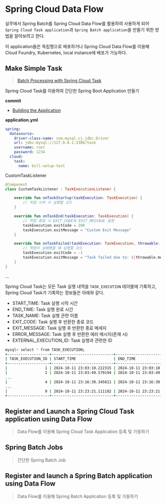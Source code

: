 # Spring Cloud Data Flow

실무에서 Spring Batch를 Spring Cloud Data Flow를 활용하여 사용하게 되어<br/>
`Spring Cloud Task application`과 `Spring Batch application`을 만들기 위한 방법을 알아보려고 한다.

이 application들은 독립형으로 배포하거나 Spring Cloud Data Flow를 이용해 Cloud Foundry, Kubernetes, local instance에 배포가 가능하다.

## Make Simple Task

> [Batch Processing with Spring Cloud Task](https://dataflow.spring.io/docs/batch-developer-guides/batch/spring-task/)

Spring Cloud Task를 이용하여 간단한 Spring Boot Application 만들기

**commit**

- [Building the Application](https://github.com/jihunparkme/Study-project-spring-java/commit/284befb7419863d648d6b3556b356027aa7fec11)

**application.yml**

```yaml
spring:
  datasource:
    driver-class-name: com.mysql.cj.jdbc.Driver
    url: jdbc:mysql://127.0.0.1:3306/task
    username: root
    password: 1234
  cloud:
    task:
      name: bill-setup-test
```

CustomTaskListener

```kotlin
@Component
class CustomTaskListener : TaskExecutionListener {

    override fun onTaskStartup(taskExecution: TaskExecution) {
        // 작업 시작 시 실행할 코드
    }

    override fun onTaskEnd(taskExecution: TaskExecution) {
        // 작업 종료 시 EXIT_CODE와 EXIT_MESSAGE 설정
        taskExecution.exitCode = 200
        taskExecution.exitMessage = "Custom Exit Message"
    }

    override fun onTaskFailed(taskExecution: TaskExecution, throwable: Throwable) {
        // 작업이 실패했을 때 실행할 코드
        taskExecution.exitCode = -1
        taskExecution.exitMessage = "Task failed due to: ${throwable.message}"
    }
}
```

...

Spring Cloud Task는 모든 Task 실행 내역을 `TASK_EXECUTION` 테이블에 기록하고,<br/>
Spring Cloud Task가 기록하는 정보들은 아래와 같다.
- START_TIME: Task 실행 시작 시간
- END_TIME: Task 실행 완료 시간
- TASK_NAME: Task 실행 관련 이름
- EXIT_CODE: Task 실행 후 반환한 종료 코드
- EXIT_MESSAGE: Task 실행 후 반환한 종료 메세지
- ERROR_MESSAGE: Task 실행 후 반환한 에러 메시지(존재 시)
- EXTERNAL_EXECUTION_ID: Task 실행과 관련한 ID

```bash
mysql> select * from TASK_EXECUTION;
+-------------------+----------------------------+----------------------------+-------------+-----------+--------------+---------------+---------------------+-----------------------+---------------------+
| TASK_EXECUTION_ID | START_TIME                 | END_TIME                   | TASK_NAME   | EXIT_CODE | EXIT_MESSAGE | ERROR_MESSAGE | LAST_UPDATED        | EXTERNAL_EXECUTION_ID | PARENT_EXECUTION_ID |
+-------------------+----------------------------+----------------------------+-------------+-----------+--------------+---------------+---------------------+-----------------------+---------------------+
|                 1 | 2024-10-11 23:03:10.222315 | 2024-10-11 23:03:10.324128 | bill-setup-test |         0 | NULL         | NULL          | 2024-10-11 23:03:10 | NULL                  |                NULL |
|                 2 | 2024-10-11 23:03:49.579194 | 2024-10-11 23:03:49.651225 | bill-setup-test |         0 | NULL         | NULL          | 2024-10-11 23:03:50 | NULL                  |                NULL |
...
|                 4 | 2024-10-11 23:16:30.345811 | 2024-10-11 23:16:30.412893 | bill-setup-test |         0 | Custom Exit Message | NULL          | 2024-10-11 23:16:30 | NULL                  |                NULL |
...
|                 9 | 2024-10-11 23:23:21.111182 | 2024-10-11 23:23:21.171615 | bill-setup-test |         1 | Custom Exit Message | java.lang.RuntimeException: error message | 2024-10-11 23:23:21 | NULL                  |                NULL |
+-------------------+----------------------------+----------------------------+-------------+-----------+--------------+---------------+---------------------+-----------------------+---------------------+
```

## Register and Launch a Spring Cloud Task application using Data Flow

> Data Flow를 이용해 Spring Cloud Task Application 등록 및 가동하기








## Spring Batch Jobs

> 간단한 Spring Batch Job

## Register and launch a Spring Batch application using Data Flow

> Data Flow를 이용해 Spring Batch Application 등록 및 가동하기
